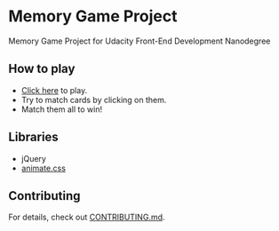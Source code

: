 # Memory Game Project

Memory Game Project for Udacity Front-End Development Nanodegree

## How to play

 * [Click here](https://htmlpreview.github.io/?https://github.com/jamieleegtb/webDev-GrowWGoogle/blob/master/MemoryGameProject/index.html) to play.
 * Try to match cards by clicking on them.
 * Match them all to win!

## Libraries

 * jQuery
 * [animate.css](https://daneden.github.io/animate.css/)

## Contributing

For details, check out [CONTRIBUTING.md](CONTRIBUTING.md).
